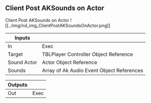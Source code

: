 ## Client Post AKSounds on Actor
Client Post AKSounds on Actor
![[../img/nd_img_ClientPostAKSoundsOnActor.png]]

|Inputs||
|--|--|
| In | Exec |
| Target | TBLPlayer Controller Object Reference |
| Sound Actor | Actor Object Reference |
| Sounds | Array of Ak Audio Event Object References |

|Outputs||
|--|--|
| Out | Exec |
